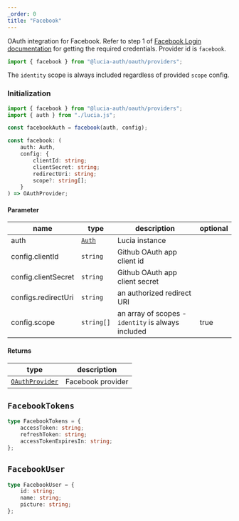 ```yaml
---
_order: 0
title: "Facebook"
---
```


OAuth integration for Facebook. Refer to step 1 of [Facebook Login documentation](https://developers.facebook.com/docs/facebook-login/web) for getting the required credentials. Provider id is `facebook`.

```ts
import { facebook } from "@lucia-auth/oauth/providers";
```

The `identity` scope is always included regardless of provided `scope` config.

### Initialization

```ts
import { facebook } from "@lucia-auth/oauth/providers";
import { auth } from "./lucia.js";

const facebookAuth = facebook(auth, config);
```

```ts
const facebook: (
	auth: Auth,
	config: {
		clientId: string;
		clientSecret: string;
		redirectUri: string;
		scope?: string[];
	}
) => OAuthProvider;
```

#### Parameter

| name                | type                                        | description                                        | optional |
| ------------------- | ------------------------------------------- | -------------------------------------------------- | -------- |
| auth                | [`Auth`](/reference/types/lucia-types#auth) | Lucia instance                                     |          |
| config.clientId     | `string`                                    | Github OAuth app client id                         |          |
| config.clientSecret | `string`                                    | Github OAuth app client secret                     |          |
| configs.redirectUri | `string`                                    | an authorized redirect URI                         |          |
| config.scope        | `string[]`                                  | an array of scopes - `identity` is always included | true     |

#### Returns

| type                                                           | description       |
| -------------------------------------------------------------- | ----------------- |
| [`OAuthProvider`](/oauth/reference/provider-api#oauthprovider) | Facebook provider |

## `FacebookTokens`

```ts
type FacebookTokens = {
	accessToken: string;
	refreshToken: string;
	accessTokenExpiresIn: string;
};
```

## `FacebookUser`

```ts
type FacebookUser = {
	id: string;
	name: string;
	picture: string;
};
```
